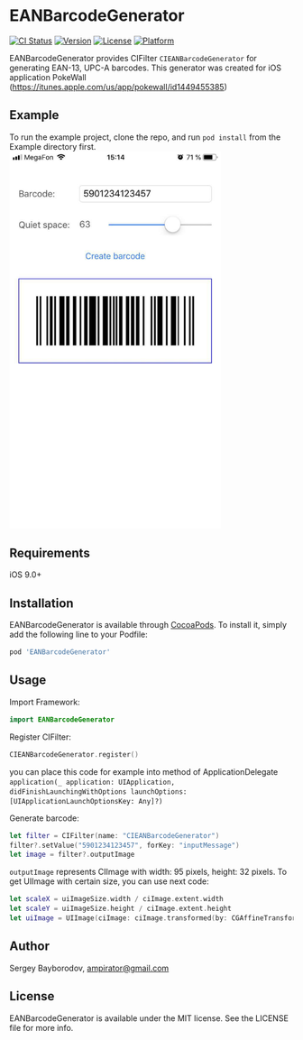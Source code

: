 # EANBarcodeGenerator

[![CI Status](https://img.shields.io/travis/ampirator/EANBarcodeGenerator.svg?style=flat)](https://travis-ci.com/ampirator/EANBarcodeGenerator)
[![Version](https://img.shields.io/cocoapods/v/EANBarcodeGenerator.svg?style=flat)](https://cocoapods.org/pods/EANBarcodeGenerator)
[![License](https://img.shields.io/cocoapods/l/EANBarcodeGenerator.svg?style=flat)](https://cocoapods.org/pods/EANBarcodeGenerator)
[![Platform](https://img.shields.io/cocoapods/p/EANBarcodeGenerator.svg?style=flat)](https://cocoapods.org/pods/EANBarcodeGenerator)

EANBarcodeGenerator provides CIFilter `CIEANBarcodeGenerator` for generating EAN-13, UPC-A barcodes. This generator was created for iOS application PokeWall (https://itunes.apple.com/us/app/pokewall/id1449455385)

## Example

To run the example project, clone the repo, and run `pod install` from the Example directory first.
<img src="./Images/screenshot.jpg" alt="Example" width="375"/>

## Requirements

iOS 9.0+

## Installation

EANBarcodeGenerator is available through [CocoaPods](https://cocoapods.org). To install
it, simply add the following line to your Podfile:

```ruby
pod 'EANBarcodeGenerator'
```

## Usage

Import Framework:
```swift
import EANBarcodeGenerator
```

Register CIFilter: 
```swift
CIEANBarcodeGenerator.register()
``` 
you can place this code for example into method of ApplicationDelegate  `application(_ application: UIApplication, didFinishLaunchingWithOptions launchOptions: [UIApplicationLaunchOptionsKey: Any]?)` 

Generate barcode:
```swift
let filter = CIFilter(name: "CIEANBarcodeGenerator")
filter?.setValue("5901234123457", forKey: "inputMessage")
let image = filter?.outputImage
```
`outputImage` represents CIImage with width: 95 pixels, height: 32 pixels. To get UIImage with certain size, you can use next code:
```swift
let scaleX = uiImageSize.width / ciImage.extent.width
let scaleY = uiImageSize.height / ciImage.extent.height
let uiImage = UIImage(ciImage: ciImage.transformed(by: CGAffineTransform(scaleX: scaleX, y: scaleY)))
```

## Author

Sergey Bayborodov, ampirator@gmail.com

## License

EANBarcodeGenerator is available under the MIT license. See the LICENSE file for more info.
